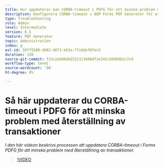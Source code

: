 ```yaml
---
title: Hur uppdaterar man CORBA-timeout i PDFG för att minska problem med återkallad transaktion?
description: Konfigurera CORBA-timeout i AEM Forms PDF Generator för att lösa problem med transaktionsåterställning
type: Troubleshooting
role: Admin
level: Intermediate
version: 6.5
feature: PDF Generator
topic: Administration
index: y
exl-id: 397f5580-d982-46f3-b63a-7fc6def07ec5
duration: 130
source-git-commit: f23c2ab86d42531113690df2e342c65060b5c7cd
workflow-type: tm+mt
source-wordcount: '56'
ht-degree: 0%

---
```


# Så här uppdaterar du CORBA-timeout i PDFG för att minska problem med återställning av transaktioner

*I den här videon beskrivs processen att uppdatera CORBA-timeout i Forms PDFG för att minska problem med återställning av transaktioner.*

>[!VIDEO](https://video.tv.adobe.com/v/335512?quality=12&learn=on)
